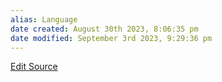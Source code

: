 ```yaml
---
alias: Language
date created: August 30th 2023, 8:06:35 pm
date modified: September 3rd 2023, 9:29:36 pm
---
```

[Edit Source](https://github.com/bradhaas/TheCompendium-v2/blob/main/Worldbuilding/Languages.md)
